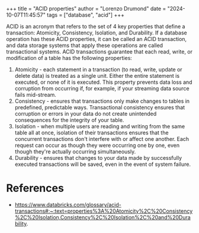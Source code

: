 +++
title = "ACID properties"
author = "Lorenzo Drumond"
date = "2024-10-07T11:45:57"
tags = ["database",  "acid"]
+++



ACID is an acronym that refers to the set of 4 key properties that define a transaction: Atomicity, Consistency, Isolation, and Durability. If a database operation has these ACID properties, it can be called an ACID transaction, and data storage systems that apply these operations are called transactional systems. ACID transactions guarantee that each read, write, or modification of a table has the following properties:

1. Atomicity - each statement in a transaction (to read, write, update or delete data) is treated as a single unit. Either the entire statement is executed, or none of it is executed. This property prevents data loss and corruption from occurring if, for example, if your streaming data source fails mid-stream.
2. Consistency - ensures that transactions only make changes to tables in predefined, predictable ways. Transactional consistency ensures that corruption or errors in your data do not create unintended consequences for the integrity of your table.
3. Isolation - when multiple users are reading and writing from the same table all at once, isolation of their transactions ensures that the concurrent transactions don't interfere with or affect one another. Each request can occur as though they were occurring one by one, even though they're actually occurring simultaneously.
4. Durability - ensures that changes to your data made by successfully executed transactions will be saved, even in the event of system failure.

# References

- https://www.databricks.com/glossary/acid-transactions#:~:text=properties%3A%20Atomicity%2C%20Consistency%2C%20Isolation,Consistency%2C%20Isolation%2C%20and%20Durability.

